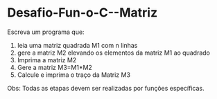 # Desafio-Fun-o-C--Matriz
Escreva um programa que: 
1) leia uma matriz quadrada M1 com n linhas 
2) gere a matriz M2 elevando os elementos da matriz M1 ao quadrado 
3) Imprima a matriz M2 
4) Gere a matriz M3=M1*M2 
5) Calcule e imprima o traço da Matriz M3

Obs: Todas as etapas devem ser realizadas por funções específicas.
